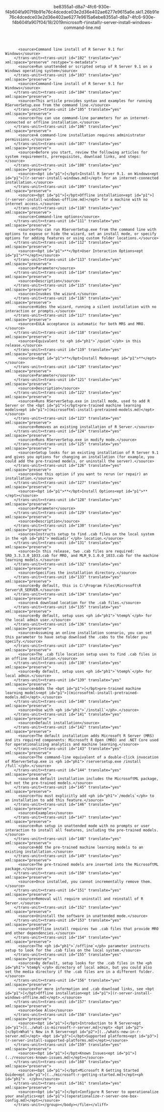 <?xml version="1.0"?><xliff version="1.2" xmlns="urn:oasis:names:tc:xliff:document:1.2" xmlns:xsi="http://www.w3.org/2001/XMLSchema-instance" xsi:schemaLocation="urn:oasis:names:tc:xliff:document:1.2 xliff-core-1.2-transitional.xsd"><file datatype="xml" original="r-server-install-windows-command-line.md" source-language="en-US" target-language="en-US"><header><tool tool-id="mdxliff" tool-name="mdxliff" tool-version="1.0-d1654b2" tool-company="Microsoft" /><xliffext:skl_file_name xmlns:xliffext="urn:microsoft:content:schema:xliffextensions">be8355a1-d8a7-4fc6-930e-f4b604fa907f6b91e76c4dcedce03e2d36e402ae6277e9615a6e.skl</xliffext:skl_file_name><xliffext:version xmlns:xliffext="urn:microsoft:content:schema:xliffextensions">1.2</xliffext:version><xliffext:ms.openlocfilehash xmlns:xliffext="urn:microsoft:content:schema:xliffextensions">6b91e76c4dcedce03e2d36e402ae6277e9615a6e</xliffext:ms.openlocfilehash><xliffext:ms.sourcegitcommit xmlns:xliffext="urn:microsoft:content:schema:xliffextensions">be8355a1-d8a7-4fc6-930e-f4b604fa907f</xliffext:ms.sourcegitcommit><xliffext:ms.lasthandoff xmlns:xliffext="urn:microsoft:content:schema:xliffextensions">04/18/2019</xliffext:ms.lasthandoff><xliffext:ms.openlocfilepath xmlns:xliffext="urn:microsoft:content:schema:xliffextensions">microsoft-r\install\r-server-install-windows-command-line.md</xliffext:ms.openlocfilepath></header><body><group id="content" extype="content"><trans-unit id="101" translate="yes" xml:space="preserve" restype="x-metadata">
          <source>Command line install of R Server 9.1 for Windows</source>
        </trans-unit><trans-unit id="102" translate="yes" xml:space="preserve" restype="x-metadata">
          <source>Run unattended or scripted setup of R Server 9.1 on a Windows operating system</source>
        </trans-unit><trans-unit id="103" translate="yes" xml:space="preserve">
          <source>Command-line install of R Server 9.1 for Windows</source>
        </trans-unit><trans-unit id="104" translate="yes" xml:space="preserve">
          <source>This article provides syntax and examples for running RServerSetup.exe from the command line.</source>
        </trans-unit><trans-unit id="105" translate="yes" xml:space="preserve">
          <source>You can use command-line parameters for an internet-connected or offline installation.</source>
        </trans-unit><trans-unit id="106" translate="yes" xml:space="preserve">
          <source>A command-line installation requires administrator permissions.</source>
        </trans-unit><trans-unit id="107" translate="yes" xml:space="preserve">
          <source>Before you start, review the following articles for system requirements, prerequisites, download links, and steps:</source>
        </trans-unit><trans-unit id="108" translate="yes" xml:space="preserve">
          <source><bpt id="p1">[</bpt>Install R Server 9.1. on Windows<ept id="p1">](r-server-install-windows.md)</ept> for an internet-connected installation.</source>
        </trans-unit><trans-unit id="109" translate="yes" xml:space="preserve">
          <source><bpt id="p1">[</bpt>Offline installation<ept id="p1">](r-server-install-windows-offline.md)</ept> for a machine with no internet access.</source>
        </trans-unit><trans-unit id="110" translate="yes" xml:space="preserve">
          <source>Command-line options</source>
        </trans-unit><trans-unit id="111" translate="yes" xml:space="preserve">
          <source>You can run RServerSetup.exe from the command line with options to expose or hide the wizard, set an install mode, or specify options for adding features or using custom folder locations.</source>
        </trans-unit><trans-unit id="112" translate="yes" xml:space="preserve">
          <source><bpt id="p1">**</bpt>User Interaction Options<ept id="p1">**</ept></source>
        </trans-unit><trans-unit id="113" translate="yes" xml:space="preserve">
          <source>Parameter</source>
        </trans-unit><trans-unit id="114" translate="yes" xml:space="preserve">
          <source>Description</source>
        </trans-unit><trans-unit id="115" translate="yes" xml:space="preserve">
          <source>Invokes the wizard.</source>
        </trans-unit><trans-unit id="116" translate="yes" xml:space="preserve">
          <source>Hides the wizard, running a silent installation with no interaction or prompts.</source>
        </trans-unit><trans-unit id="117" translate="yes" xml:space="preserve">
          <source>EULA acceptance is automatic for both MRS and MRO.</source>
        </trans-unit><trans-unit id="118" translate="yes" xml:space="preserve">
          <source>Equivalent to <ph id="ph1">`/quiet`</ph> in this release.</source>
        </trans-unit><trans-unit id="119" translate="yes" xml:space="preserve">
          <source><bpt id="p1">**</bpt>Install Modes<ept id="p1">**</ept></source>
        </trans-unit><trans-unit id="120" translate="yes" xml:space="preserve">
          <source>Parameter</source>
        </trans-unit><trans-unit id="121" translate="yes" xml:space="preserve">
          <source>Description</source>
        </trans-unit><trans-unit id="122" translate="yes" xml:space="preserve">
          <source>Runs RServerSetup.exe in install mode, used to add R Server or the <bpt id="p1">[</bpt>pre-trained machine learning models<ept id="p1">](microsoftml-install-pretrained-models.md)</ept></source>
        </trans-unit><trans-unit id="123" translate="yes" xml:space="preserve">
          <source>Removes an existing installation of R Server.</source>
        </trans-unit><trans-unit id="124" translate="yes" xml:space="preserve">
          <source>Runs RServerSetup.exe in modify mode.</source>
        </trans-unit><trans-unit id="125" translate="yes" xml:space="preserve">
          <source>Setup looks for an existing installation of R Server 9.1 and gives you options for changing an installation (for example, you could add the pre-trained models, or uninstall the server).</source>
        </trans-unit><trans-unit id="126" translate="yes" xml:space="preserve">
          <source>Use this option if you want to rerun (or repair) an installation.</source>
        </trans-unit><trans-unit id="127" translate="yes" xml:space="preserve">
          <source><bpt id="p1">**</bpt>Install Options<ept id="p1">**</ept></source>
        </trans-unit><trans-unit id="128" translate="yes" xml:space="preserve">
          <source>Parameter</source>
        </trans-unit><trans-unit id="129" translate="yes" xml:space="preserve">
          <source>Description</source>
        </trans-unit><trans-unit id="130" translate="yes" xml:space="preserve">
          <source>Instructs setup to find .cab files on the local system in the <ph id="ph1">`mediadir`</ph> location.</source>
        </trans-unit><trans-unit id="131" translate="yes" xml:space="preserve">
          <source>In this release, two .cab files are required: SRO_3.3.3.0_1033.cab for MRO, and MLM_9.1.0.0_1033.cab for the machine learning models.</source>
        </trans-unit><trans-unit id="132" translate="yes" xml:space="preserve">
          <source>Specifies the installation directory.</source>
        </trans-unit><trans-unit id="133" translate="yes" xml:space="preserve">
          <source>By default, this is C:\Program Files\Microsoft\R Server\R_SERVER.</source>
        </trans-unit><trans-unit id="134" translate="yes" xml:space="preserve">
          <source>A download location for the .cab files.</source>
        </trans-unit><trans-unit id="135" translate="yes" xml:space="preserve">
          <source>By default, setup uses <ph id="ph1">`%temp%`</ph> for the local admin user.</source>
        </trans-unit><trans-unit id="136" translate="yes" xml:space="preserve">
          <source>Assuming an online installation scenario, you can set this parameter to have setup download the .cabs to the folder you specify.</source>
        </trans-unit><trans-unit id="137" translate="yes" xml:space="preserve">
          <source>The .cab file location setup uses to find .cab files in an offline installation.</source>
        </trans-unit><trans-unit id="138" translate="yes" xml:space="preserve">
          <source>By default, setup uses <ph id="ph1">`%temp%`</ph> for local admin.</source>
        </trans-unit><trans-unit id="139" translate="yes" xml:space="preserve">
          <source>Adds the <bpt id="p1">[</bpt>pre-trained machine learning models<ept id="p1">](microsoftml-install-pretrained-models.md)</ept>.</source>
        </trans-unit><trans-unit id="140" translate="yes" xml:space="preserve">
          <source>Use with <ph id="ph1">`/install`</ph>.</source>
        </trans-unit><trans-unit id="141" translate="yes" xml:space="preserve">
          <source>Default installation</source>
        </trans-unit><trans-unit id="142" translate="yes" xml:space="preserve">
          <source>The default installation adds Microsoft R Server (MRS) and its required components: Microsoft R Open (MRO) and .NET Core used for operationalizing analytics and machine learning.</source>
        </trans-unit><trans-unit id="143" translate="yes" xml:space="preserve">
          <source>The command-line equivalent of a double-click invocation of RServerSetup.exe is <ph id="ph1">`rserversetup.exe /install /full`</ph>.</source>
        </trans-unit><trans-unit id="144" translate="yes" xml:space="preserve">
          <source>A default installation includes the MicrosoftML package, but not the pre-trained models.</source>
        </trans-unit><trans-unit id="145" translate="yes" xml:space="preserve">
          <source>You must explicitly add <ph id="ph1">`/models`</ph> to an installation to add this feature.</source>
        </trans-unit><trans-unit id="146" translate="yes" xml:space="preserve">
          <source>Examples</source>
        </trans-unit><trans-unit id="147" translate="yes" xml:space="preserve">
          <source>Run setup in unattended mode with no prompts or user interaction to install all features, including the pre-trained models.</source>
        </trans-unit><trans-unit id="148" translate="yes" xml:space="preserve">
          <source>Add the pre-trained machine learning models to an existing installation.</source>
        </trans-unit><trans-unit id="149" translate="yes" xml:space="preserve">
          <source>The pre-trained models are inserted into the MicrosoftML package.</source>
        </trans-unit><trans-unit id="150" translate="yes" xml:space="preserve">
          <source>Once installed, you cannot incrementally remove them.</source>
        </trans-unit><trans-unit id="151" translate="yes" xml:space="preserve">
          <source>Removal will require uninstall and reinstall of R Server.</source>
        </trans-unit><trans-unit id="152" translate="yes" xml:space="preserve">
          <source>Uninstall the software in unattended mode.</source>
        </trans-unit><trans-unit id="153" translate="yes" xml:space="preserve">
          <source>Offline install requires two .cab files that provide MRO and other dependencies.</source>
        </trans-unit><trans-unit id="154" translate="yes" xml:space="preserve">
          <source>The <ph id="ph1">`/offline`</ph> parameter instructs setup to look for the .cab files on the local system.</source>
        </trans-unit><trans-unit id="155" translate="yes" xml:space="preserve">
          <source>By default, setup looks for the .cab files in the <ph id="ph1">`%temp%`</ph> directory of local admin, but you could also set the media directory if the .cab files are in a different folder.</source>
        </trans-unit><trans-unit id="156" translate="yes" xml:space="preserve">
          <source>For more information and .cab download links, see <bpt id="p1">[</bpt>Offline installation<ept id="p1">](r-server-install-windows-offline.md)</ept>.</source>
        </trans-unit><trans-unit id="157" translate="yes" xml:space="preserve">
          <source>See Also</source>
        </trans-unit><trans-unit id="158" translate="yes" xml:space="preserve">
          <source><bpt id="p1">[</bpt>Introduction to R Server<ept id="p1">](../what-is-microsoft-r-server.md)</ept> <bpt id="p2">[</bpt>What's New in R Server<ept id="p2">](../whats-new-in-r-server.md)</ept> <bpt id="p3">[</bpt>Supported platforms<ept id="p3">](r-server-install-supported-platforms.md)</ept></source>
        </trans-unit><trans-unit id="159" translate="yes" xml:space="preserve">
          <source><bpt id="p1">[</bpt>Known Issues<ept id="p1">](../resources-known-issues.md)</ept></source>
        </trans-unit><trans-unit id="160" translate="yes" xml:space="preserve">
          <source><bpt id="p1">[</bpt>Microsoft R Getting Started Guide<ept id="p1">](../microsoft-r-getting-started.md)</ept><ph id="ph1">  </ph></source>
        </trans-unit><trans-unit id="161" translate="yes" xml:space="preserve">
          <source><bpt id="p1">[</bpt>Configure R Server to operationalize your analytics<ept id="p1">](operationalize-r-server-one-box-config.md)</ept></source>
        </trans-unit></group></body></file></xliff>